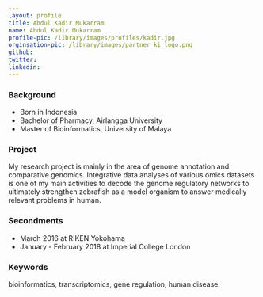 ```yaml
---
layout: profile
title: Abdul Kadir Mukarram
name: Abdul Kadir Mukarram
profile-pic: /library/images/profiles/kadir.jpg
orginsation-pic: /library/images/partner_ki_logo.png
github:
twitter: 
linkedin:
---
```

### Background
-   Born in Indonesia
-   Bachelor of Pharmacy, Airlangga University
-   Master of Bioinformatics, University of Malaya

### Project
My research project is mainly in the area of genome annotation and comparative genomics. Integrative data analyses of various omics datasets is one of my main activities to decode the genome regulatory networks to ultimately strengthen zebrafish as a model organism to answer medically relevant problems in human. 

### Secondments
-   March 2016 at RIKEN Yokohama
-   January - February 2018 at Imperial College London

### Keywords
bioinformatics, transcriptomics, gene regulation, human disease
